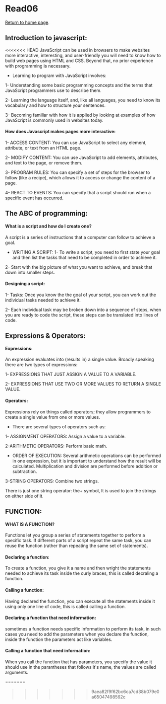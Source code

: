 # Read06 

[Return to home page](https://momansi96.github.io/reading-notes/).

## Introduction to javascript: 

<<<<<<< HEAD
JavaScript can be used in browsers to make websites more interactive, interesting, and user-friendly you will need to know how to build web pages using HTML and CSS. Beyond that, no prior experience with programming is necessary. 

- Learning to program with JavaScript involves: 

1- Understanding some basic programming concepts and the terms that JavaScript programmers use to describe them. 

2- Learning the language itself, and, like all languages, you need to know its vocabulary and how to structure your sentences. 

3- Becoming familiar with how it is applied by looking at examples of how JavaScript is commonly used in websites today. 

#### How does Javascript makes pages more interactive: 

1- ACCESS CONTENT: You can use JavaScript to select any element, attribute, or text from an HTML page. 

2- MODIFY CONTENT: You can use JavaScript to add elements, attributes, and text to the page, or remove them. 

3- PROGRAM RULES: You can specify a set of steps for the browser to follow (like a recipe), which allows it to access or change the content of a page.

4- REACT TO EVENTS: You can specify that a script should run when a specific event has occurred. 


## The ABC of programming: 

#### What is a script and how do I create one? 

A script is a series of instructions that a computer can follow to achieve a goal. 

- WRITING A SCRIPT: 
 1- To write a script, you need to first state your goal and then list the tasks that need to be completed in order to achieve it. 

 2- Start with the big picture of what you want to achieve, and break that down into smaller steps.


#### Designing a script: 

1- Tasks: 
Once you know the the goal of your script, you can work out the individual tasks needed to achieve it. 

2- Each individual task may be broken down into a sequence of steps, when you are ready to code the script, these steps can be translated into lines of code. 


## Expressions & Operators: 


#### Expressions: 

An expression evaluates into (results in) a single value. Broadly speaking there are two types of expressions: 

1- EXPRESSIONS THAT JUST ASSIGN A VALUE TO A VARIABLE. 

2- EXPRESSIONS THAT USE TWO OR MORE VALUES TO RETURN A
SINGLE VALUE. 

#### Operators: 

Expressions rely on things called operators; they allow programmers to create a single value from one or more values. 

- There are several types of operators such as: 

1- ASSIGNMENT OPERATORS: Assign a value to a variable.

2-ARITHMETIC OPERATORS: Perform basic math.

 - ORDER OF EXECUTION:  Several arithmetic operations can be performed in one expression, but it is important to understand how the result will be calculated. Multiplication and division are performed before addition or subtraction.

3-STRING OPERATORS: Combine two strings. 

There is just one string operator: the+ symbol, It is used to join the strings on either side of it. 


## FUNCTION: 


#### WHAT IS A FUNCTION? 

Functions let you group a series of statements together to perform a specific task. If different parts of a script repeat the same task, you can reuse the function (rather than repeating the same set of statements). 

#### Declaring a function: 

To create a function, you give it a name and then wright the statements needed to achieve its task inside the curly braces, this is called decraling a function. 

#### Calling a function: 

Having declared the function, you can execute all the statements inside it using only one line of code, this is called calling a function. 

#### Declaring a function that need information: 

sometimes a function needs specific information to perform its task, in such cases you need to add the parameters when you declare the function, inside the function the parameters act like variables. 

#### Calling a function that need information:

When you call the function that has parameters, you specify the value it should use in the parantheses that follows it's name, the values are called arguments. 




=======
>>>>>>> 9aea82f9f62bc6ca7cd38b079e0a65047498562c

